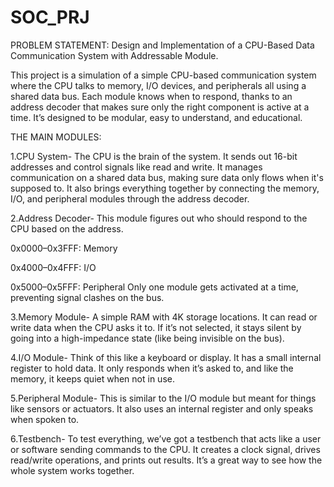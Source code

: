 # SOC_PRJ
PROBLEM STATEMENT: Design and Implementation of a CPU-Based Data Communication System with Addressable Module.

This project is a simulation of a simple CPU-based communication system where the CPU talks to memory, I/O devices, and peripherals all using a shared data bus. Each module knows when to respond, thanks to an address decoder that makes sure only the right component is active at a time. It’s designed to be modular, easy to understand, and educational.

THE MAIN MODULES:

1.CPU System- The CPU is the brain of the system. It sends out 16-bit addresses and control signals like read and write. It manages communication on a shared data bus, making sure data only flows when it's supposed to. It also brings everything together by connecting the memory, I/O, and peripheral modules through the address decoder.

2.Address Decoder- This module figures out who should respond to the CPU based on the address.

0x0000–0x3FFF: Memory

0x4000–0x4FFF: I/O

0x5000–0x5FFF: Peripheral Only one module gets activated at a time, preventing signal clashes on the bus.

3.Memory Module- A simple RAM with 4K storage locations. It can read or write data when the CPU asks it to. If it’s not selected, it stays silent by going into a high-impedance state (like being invisible on the bus).

4.I/O Module- Think of this like a keyboard or display. It has a small internal register to hold data. It only responds when it’s asked to, and like the memory, it keeps quiet when not in use.

5.Peripheral Module- This is similar to the I/O module but meant for things like sensors or actuators. It also uses an internal register and only speaks when spoken to.

6.Testbench- To test everything, we’ve got a testbench that acts like a user or software sending commands to the CPU. It creates a clock signal, drives read/write operations, and prints out results. It’s a great way to see how the whole system works together.
